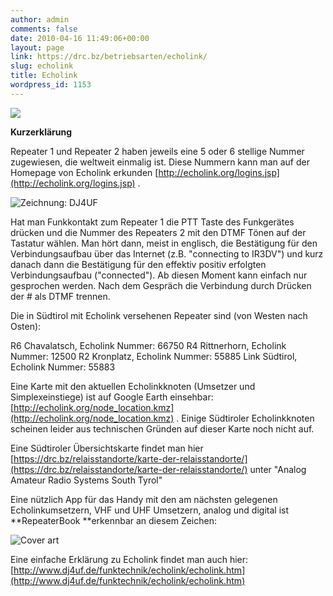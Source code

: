 ```yaml
---
author: admin
comments: false
date: 2010-04-16 11:49:06+00:00
layout: page
link: https://drc.bz/betriebsarten/echolink/
slug: echolink
title: Echolink
wordpress_id: 1153
---
```


![](http://echolink.org/images/EchoLinkIcon.gif)

**Kurzerklärung**

Repeater 1 und Repeater 2 haben jeweils eine 5 oder 6 stellige Nummer zugewiesen, die weltweit einmalig ist. Diese Nummern kann man auf der Homepage von Echolink erkunden [http://echolink.org/logins.jsp](http://echolink.org/logins.jsp) .

![Zeichnung: DJ4UF](http://www.dj4uf.de/funktechnik/echolink/echolinkprinzip630.gif)

Hat man Funkkontakt zum Repeater 1 die PTT Taste des Funkgerätes drücken und die Nummer des Repeaters 2 mit den DTMF Tönen auf der Tastatur wählen. Man hört dann, meist in englisch, die Bestätigung für den Verbindungsaufbau über das Internet (z.B. "connecting to IR3DV") und kurz danach dann die Bestätigung für den effektiv positiv erfolgten Verbindungsaufbau ("connected"). Ab diesen Moment kann einfach nur gesprochen werden. Nach dem Gespräch die Verbindung durch Drücken der # als DTMF trennen.

Die in Südtirol mit Echolink versehenen Repeater sind (von Westen nach Osten):

R6 Chavalatsch, Echolink Nummer: 66750
R4 Rittnerhorn, Echolink Nummer: 12500
R2 Kronplatz, Echolink Nummer: 55885
Link Südtirol, Echolink Nummer: 55883

Eine Karte mit den aktuellen Echolinkknoten (Umsetzer und Simplexeinstiege) ist auf Google Earth einsehbar: [http://echolink.org/node_location.kmz](http://echolink.org/node_location.kmz) . Einige Südtiroler Echolinkknoten scheinen leider aus technischen Gründen auf dieser Karte noch nicht auf.

Eine Südtiroler Übersichtskarte findet man hier [https://drc.bz/relaisstandorte/karte-der-relaisstandorte/](https://drc.bz/relaisstandorte/karte-der-relaisstandorte/) unter "Analog Amateur Radio Systems South Tyrol"

Eine nützlich App für das Handy mit den am nächsten gelegenen Echolinkumsetzern, VHF und UHF Umsetzern, analog und digital ist **RepeaterBook **erkennbar an diesem Zeichen:

![Cover art](https://lh5.ggpht.com/W8mx_JrI4tCqDbfnadYQFCjD4XAcIoDjZToUzQ6ey8Qo0PzdrVBIEeWQ7ik8ltFVzf8=w300)

Eine einfache Erklärung zu Echolink findet man auch hier: [http://www.dj4uf.de/funktechnik/echolink/echolink.htm](http://www.dj4uf.de/funktechnik/echolink/echolink.htm)
